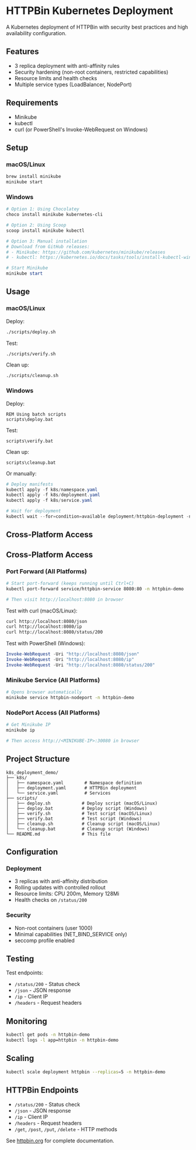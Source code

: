 # HTTPBin Kubernetes Deployment

A Kubernetes deployment of HTTPBin with security best practices and high availability configuration.

## Features

- 3 replica deployment with anti-affinity rules
- Security hardening (non-root containers, restricted capabilities)
- Resource limits and health checks
- Multiple service types (LoadBalancer, NodePort)

## Requirements

- Minikube
- kubectl
- curl (or PowerShell's Invoke-WebRequest on Windows)

## Setup

### macOS/Linux
```bash
brew install minikube
minikube start
```

### Windows
```powershell
# Option 1: Using Chocolatey
choco install minikube kubernetes-cli

# Option 2: Using Scoop
scoop install minikube kubectl

# Option 3: Manual installation
# Download from GitHub releases:
# - Minikube: https://github.com/kubernetes/minikube/releases
# - kubectl: https://kubernetes.io/docs/tasks/tools/install-kubectl-windows/

# Start Minikube
minikube start
```

## Usage

### macOS/Linux

Deploy:
```bash
./scripts/deploy.sh
```

Test:
```bash
./scripts/verify.sh
```

Clean up:
```bash
./scripts/cleanup.sh
```

### Windows

Deploy:
```batch
REM Using batch scripts
scripts\deploy.bat
```

Test:
```batch
scripts\verify.bat
```

Clean up:
```batch
scripts\cleanup.bat
```

Or manually:
```powershell
# Deploy manifests
kubectl apply -f k8s/namespace.yaml
kubectl apply -f k8s/deployment.yaml
kubectl apply -f k8s/service.yaml

# Wait for deployment
kubectl wait --for=condition=available deployment/httpbin-deployment -n httpbin-demo --timeout=300s
```

## Cross-Platform Access

## Cross-Platform Access

### Port Forward (All Platforms)
```bash
# Start port-forward (keeps running until Ctrl+C)
kubectl port-forward service/httpbin-service 8080:80 -n httpbin-demo

# Then visit http://localhost:8080 in browser
```

Test with curl (macOS/Linux):
```bash
curl http://localhost:8080/json
curl http://localhost:8080/ip
curl http://localhost:8080/status/200
```

Test with PowerShell (Windows):
```powershell
Invoke-WebRequest -Uri "http://localhost:8080/json"
Invoke-WebRequest -Uri "http://localhost:8080/ip" 
Invoke-WebRequest -Uri "http://localhost:8080/status/200"
```

### Minikube Service (All Platforms)
```bash
# Opens browser automatically
minikube service httpbin-nodeport -n httpbin-demo
```

### NodePort Access (All Platforms)
```bash
# Get Minikube IP
minikube ip

# Then access http://<MINIKUBE-IP>:30080 in browser
```

## Project Structure

```
k8s_deployment_demo/
├── k8s/
│   ├── namespace.yaml        # Namespace definition
│   ├── deployment.yaml       # HTTPBin deployment
│   └── service.yaml          # Services
├── scripts/
│   ├── deploy.sh            # Deploy script (macOS/Linux)
│   ├── deploy.bat           # Deploy script (Windows)
│   ├── verify.sh            # Test script (macOS/Linux)
│   ├── verify.bat           # Test script (Windows)
│   ├── cleanup.sh           # Cleanup script (macOS/Linux)
│   └── cleanup.bat          # Cleanup script (Windows)
└── README.md                # This file
```

## Configuration

### Deployment
- 3 replicas with anti-affinity distribution
- Rolling updates with controlled rollout
- Resource limits: CPU 200m, Memory 128Mi
- Health checks on `/status/200`

### Security
- Non-root containers (user 1000)
- Minimal capabilities (NET_BIND_SERVICE only)
- seccomp profile enabled

## Testing

Test endpoints:
- `/status/200` - Status check
- `/json` - JSON response  
- `/ip` - Client IP
- `/headers` - Request headers

## Monitoring

```bash
kubectl get pods -n httpbin-demo
kubectl logs -l app=httpbin -n httpbin-demo
```

## Scaling

```bash
kubectl scale deployment httpbin --replicas=5 -n httpbin-demo
```

## HTTPBin Endpoints

- `/status/200` - Status check
- `/json` - JSON response
- `/ip` - Client IP
- `/headers` - Request headers
- `/get`, `/post`, `/put`, `/delete` - HTTP methods

See [httpbin.org](https://httpbin.org/) for complete documentation.